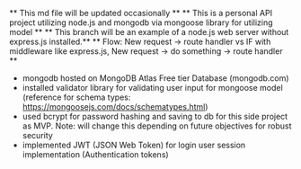 ** This md file will be updated occasionally **
** This is a personal API project utilizing node.js and mongodb via mongoose library for utilizing model **
** This branch will be an example of a node.js web server without express.js installed.**
** Flow: New request -> route handler vs IF with middleware like express.js, New request -> do something -> route handler ** 

- mongodb hosted on MongoDB Atlas Free tier Database (mongodb.com)
- installed validator library for validating user input for mongoose model (reference for schema types: https://mongoosejs.com/docs/schematypes.html)
- used bcrypt for password hashing and saving to db for this side project as MVP. Note: will change this depending on future objectives for robust security
- implemented JWT (JSON Web Token) for login user session implementation (Authentication tokens)



